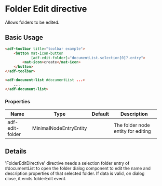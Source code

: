 # Folder Edit directive

Allows folders to be edited.

## Basic Usage

```html
<adf-toolbar title="toolbar example">
    <button mat-icon-button
            [adf-edit-folder]="documentList.selection[0]?.entry">
        <mat-icon>create</mat-icon>
    </button>
</adf-toolbar>

<adf-document-list #documentList ...>
    ...
</adf-document-list>
```

### Properties

| Name              | Type                   | Default | Description                          |
| ----------------- | ---------------------- | ------- | -----------------------------------  |
| adf-edit-folder   | MinimalNodeEntryEntity |         | The folder node entity for editing   |

## Details

'FolderEditDirective' directive needs a selection folder entry of #documentList to open the folder dialog component to edit the name and description properties of that selected folder.
If data is valid, on dialog close, it emits folderEdit event.